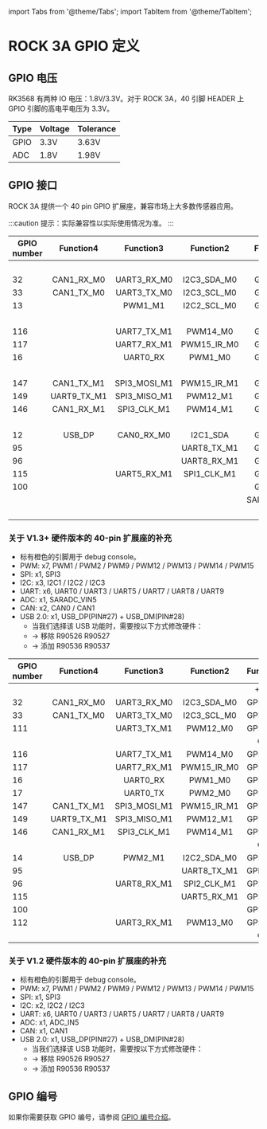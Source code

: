 ﻿---
sidebar_label: 'ROCK 3A GPIO 定义'
sidebar_position: 50
---

import Tabs from '@theme/Tabs';
import TabItem from '@theme/TabItem';

# ROCK 3A GPIO 定义

## GPIO 电压

RK3568 有两种 IO 电压：1.8V/3.3V。对于 ROCK 3A，40 引脚 HEADER 上 GPIO 引脚的高电平电压为 3.3V。

| Type      | Voltage       | Tolerance |
| ---------- | ------------- | --------- |
| GPIO	     | 3.3V          | 3.63V     |
| ADC	     | 1.8V          | 1.98V     |  

## GPIO 接口

ROCK 3A 提供一个 40 pin GPIO 扩展座，兼容市场上大多数传感器应用。

:::caution
提示：实际兼容性以实际使用情况为准。
:::

<Tabs>
<TabItem value="v1_3" label="v1.3+">  

<div className='gpio_style'>

|GPIO number|  Function4 |  Function3 | Function2  | Function1   |              Pin#               |              Pin#               |  Function1  | Function2 |  Function3 |  Function4		|GPIO number|
|-----------|:----------:|:----------:|:---------: |:---------:  |:------------------------------: | :-----------------------------: |:-----------:|:---------:|:----------:|:----------:		|-----------|
|   	    |			 |			  |            | +3.3V		 |<div className='yellow'>1</div>  |  <div className='red'>2</div>   | +5.0V	   |           |            |					|           |
|   32	    |CAN1_RX_M0	 |UART3_RX_M0 |I2C3_SDA_M0 | GPIO1_A0	 | <div className='green'>3</div>  |  <div className='red'>4</div>   | +5.0V	   |           |            |					|           |
|   33	    |CAN1_TX_M0	 |UART3_TX_M0 |I2C3_SCL_M0 | GPIO1_A1	 | <div className='green'>5</div>  | <div className='black'>6</div>  | GND		   |           |            |					|           |
|   13	    |			 |	PWM1_M1	  |I2C2_SCL_M0 | GPIO0_B5	 | <div className='green'>7</div>  | <div className='green'>8</div>  | GPIO0_D1	   |<div className='orange'>UART2_TX_M0</div>|| |   25      |
|   	    |			 |			  |			   | GND		 | <div className='black'>9</div>  | <div className='green'>10</div> | GPIO0_D0	   |<div className='orange'>UART2_RX_M0</div>|| |   24      |
|   116	    |			 |UART7_TX_M1 |PWM14_M0	   | GPIO3_C4	 |<div className='green'>11</div>  | <div className='green'>12</div> | GPIO3_A3	   |		   |			|					|   99      |
|   117	    |			 |UART7_RX_M1 |PWM15_IR_M0 | GPIO3_C5	 |<div className='green'>13</div>  | <div className='black'>14</div> | GND		   |           |            |					|           |
|   16	    |			 |	UART0_RX  |	PWM1_M0	   | GPIO0_C0	 |<div className='green'>15</div>  | <div className='green'>16</div> | GPIO0_B6	   |I2C2_SDA_M0|PWM2_M1	    |					|   105     |
|   	    |			 |			  |			   | +3.3V		 |<div className='yellow'>17</div> | <div className='green'>18</div> | GPIO3_B2	   |UART4_TX_M1|PWM9_M0	    |					|   106     |
|   147	    |CAN1_TX_M1	 |SPI3_MOSI_M1|PWM15_IR_M1 | GPIO4_C3	 |<div className='green'>19</div>  | <div className='black'>20</div> | GND		   |		   |            |					|           |
|   149	    |UART9_TX_M1 |SPI3_MISO_M1|PWM12_M1	   | GPIO4_C5	 |<div className='green'>21</div>  | <div className='green'>22</div> | GPIO0_C1	   |PWM2_M0	   |UART0_TX    |					|   113     |
|   146	    |CAN1_RX_M1	 |SPI3_CLK_M1 |PWM14_M1	   | GPIO4_C2	 |<div className='green'>23</div>  | <div className='green'>24</div> | GPIO4_C6	   |PWM13_M1   |SPI3_CS0_M1 |UART9_RX_M1		|   150     |
|   	    |			 |			  |			   | GND		 |<div className='black'>25</div>  | <div className='green'>26</div> | GPIO4_D1	   |SPI3_CS1_M1|            |					|           |  
|   12	    |	USB_DP	 |CAN0_RX_M0  |I2C1_SDA	   | GPIO0_B4	 | <div className='blue'>27</div>  | <div className='blue'>28</div>  | GPIO0_B3	   |I2C1_SCL   |CAN0_TX_M0  |USB_DM				|   139     |
|   95	    |			 |			  |UART8_TX_M1 | GPIO2_D7	 |<div className='green'>29</div>  | <div className='black'>30</div> | GND		   |		   |            |					|           | 
|   96	    |			 |			  |UART8_RX_M1 | GPIO3_A0	 |<div className='green'>31</div>  | <div className='green'>32</div> | GPIO3_C2	   |UART5_TX_M1|			|					|   114     |  
|   115	    |			 |UART5_RX_M1 |SPI1_CLK_M1 | GPIO3_C3	 |<div className='green'>33</div>  | <div className='black'>34</div> | GND		   |		   |            |					|           |
|   100	    |			 |			  |            | GPIO3_A4	 |<div className='green'>35</div>  | <div className='green'>36</div> | GPIO3_A2	   |		   |			|					|   103     |
|   	    |			 |			  |		       | SARADC_VIN5 |<div className='green'>37</div>  | <div className='green'>38</div> | GPIO3_A6	   |		   |			|					|   102     | 
|   	    |			 |			  |            | 	GND		 |<div className='black'>39</div>  | <div className='green'>40</div> | GPIO3_A5	   |		   |			|					|   101     |

</div>

### 关于 V1.3+ 硬件版本的 40-pin 扩展座的补充 

 - 标有橙色的引脚用于 debug console。
 - PWM: x7, PWM1 / PWM2 / PWM9 / PWM12 / PWM13 / PWM14 / PWM15
 - SPI: x1, SPI3
 - I2C: x3, I2C1 / I2C2 / I2C3
 - UART: x6, UART0 / UART3 / UART5 / UART7 / UART8 / UART9
 - ADC: x1, SARADC_VIN5
 - CAN: x2, CAN0 / CAN1
 - USB 2.0: x1, USB_DP(PIN#27) + USB_DM(PIN#28)
	- 当我们选择该 USB 功能时，需要按以下方式修改硬件：
	- -> 移除 R90526 R90527
	- -> 添加 R90536 R90537

</TabItem>
<TabItem value="v1_2" label="v1.2">

<div className='gpio_style'>

|GPIO number|  Function4 |  Function3 | Function2  | Function1   |              Pin#               |              Pin#               |  Function1  | Function2 |  Function3 |  Function4		|GPIO number|
|-----------|:----------:|:----------:|:---------: |:---------:  |:------------------------------: | :-----------------------------: |:-----------:|:---------:|:----------:|:----------:		|-----------|
|   	    |			 |			  |            | +3.3V		 |<div className='yellow'>1</div>  |  <div className='red'>2</div>   | +5.0V	   |           |            |					|           |
|   32	    |CAN1_RX_M0	 |UART3_RX_M0 |I2C3_SDA_M0 | GPIO1_A0	 | <div className='green'>3</div>  |  <div className='red'>4</div>   | +5.0V	   |           |            |					|           |
|   33	    |CAN1_TX_M0	 |UART3_TX_M0 |I2C3_SCL_M0 | GPIO1_A1	 | <div className='green'>5</div>  | <div className='black'>6</div>  | GND		   |           |            |					|           |
|   111	    |			 |UART3_TX_M1 |	PWM12_M0   | GPIO3_B7	 | <div className='green'>7</div>  | <div className='green'>8</div>  | GPIO0_D1	   |<div className='orange'>UART2_TX_M0</div>|| |   25      |
|   	    |			 |			  |			   | GND		 | <div className='black'>9</div>  | <div className='green'>10</div> | GPIO0_D0	   |<div className='orange'>UART2_RX_M0</div>|| |   24      |
|   116	    |			 |UART7_TX_M1 |PWM14_M0	   | GPIO3_C4	 |<div className='green'>11</div>  | <div className='green'>12</div> | GPIO3_A3	   |		   |			|					|   99      |
|   117	    |			 |UART7_RX_M1 |PWM15_IR_M0 | GPIO3_C5	 |<div className='green'>13</div>  | <div className='black'>14</div> | GND		   |           |            |					|           |
|   16	    |			 |	UART0_RX  |	PWM1_M0	   | GPIO0_C0	 |<div className='green'>15</div>  | <div className='green'>16</div> | GPIO3_A1	   |		   |		    |					|   97      |
|   17	    |			 |	UART0_TX  |	PWM2_M0    | GPIO0_C1	 |<div className='yellow'>17</div> | <div className='green'>18</div> | GPIO3_B2	   |UART4_TX_M1|PWM9_M0	    |					|   106     |
|   147	    |CAN1_TX_M1	 |SPI3_MOSI_M1|PWM15_IR_M1 | GPIO4_C3	 |<div className='green'>19</div>  | <div className='black'>20</div> | GND		   |		   |            |					|           |
|   149	    |UART9_TX_M1 |SPI3_MISO_M1|PWM12_M1	   | GPIO4_C5	 |<div className='green'>21</div>  | <div className='green'>22</div> | ADC_IN5	   |		   |		    |					|           |
|   146	    |CAN1_RX_M1	 |SPI3_CLK_M1 |PWM14_M1	   | GPIO4_C2	 |<div className='green'>23</div>  | <div className='green'>24</div> | GPIO4_C6	   |PWM13_M1   |SPI3_CS0_M1 |UART9_RX_M1		|   150     |
|   	    |			 |			  |			   | GND		 |<div className='black'>25</div>  | <div className='green'>26</div> | GPIO4_D1	   |SPI3_CS1_M1|            |					|   153     |  
|   14	    |	USB_DP	 |PWM2_M1	  |I2C2_SDA_M0 | GPIO0_B6	 | <div className='blue'>27</div>  | <div className='blue'>28</div>  | GPIO0_B5	   |I2C2_SCL_M0|PWM1_M1	    |USB_DM				|   13      |
|   95	    |			 |			  |UART8_TX_M1 | GPIO2_D7	 |<div className='green'>29</div>  | <div className='black'>30</div> | GND		   |		   |            |					|           | 
|   96	    |			 |UART8_RX_M1 |SPI2_CLK_M1 | GPIO3_A0	 |<div className='green'>31</div>  | <div className='green'>32</div> | GPIO3_C2	   |UART5_TX_M1|			|					|   114     |  
|   115	    |			 |			  |UART5_RX_M1 | GPIO3_C3	 |<div className='green'>33</div>  | <div className='black'>34</div> | GND		   |		   |            |					|           |
|   100	    |			 |			  |            | GPIO3_A4	 |<div className='green'>35</div>  | <div className='green'>36</div> | GPIO3_A2	   |		   |			|					|   98      |
|   112     |			 |UART3_RX_M1 |PWM13_M0    | GPIO3_C0    |<div className='green'>37</div>  | <div className='green'>38</div> | GPIO3_A6	   |		   |			|					|   102     | 
|   	    |			 |			  |            | 	GND		 |<div className='black'>39</div>  | <div className='green'>40</div> | GPIO3_A5	   |		   |			|					|   101     |

</div>

### 关于 V1.2 硬件版本的 40-pin 扩展座的补充

 - 标有橙色的引脚用于 debug console。
 - PWM: x7, PWM1 / PWM2 / PWM9 / PWM12 / PWM13 / PWM14 / PWM15
 - SPI: x1, SPI3
 - I2C: x2, I2C2 / I2C3
 - UART: x6, UART0 / UART3 / UART5 / UART7 / UART8 / UART9
 - ADC: x1, ADC_IN5
 - CAN: x1, CAN1
 - USB 2.0: x1, USB_DP(PIN#27) + USB_DM(PIN#28)
	- 当我们选择该 USB 功能时，需要按以下方式修改硬件：
	- -> 移除 R90526 R90527
	- -> 添加 R90536 R90537

</TabItem>
</Tabs>

## GPIO 编号

如果你需要获取 GPIO 编号，请参阅 [GPIO 编号介绍](/general-tutorial/gpio-num)。
